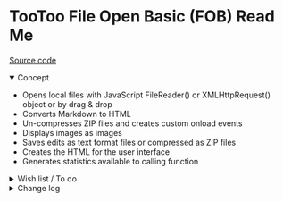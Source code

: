 # TooToo File Open Basic (FOB) Read Me

[Source code]( https://github.com/pushme-pullyou/tootoo14/blob/master/js-14-06/fob-file-open-basic/fob-file-open-basic.js )


<details open >

<summary>Concept</summary>

* Opens local files with JavaScript FileReader() or XMLHttpRequest() object or by drag & drop
* Converts Markdown to HTML
* Un-compresses ZIP files and creates custom onload events
* Displays images as images
* Saves edits as text format files or compressed as ZIP files
* Creates the HTML for the user interface
* Generates statistics available to calling function

<details>

<summary>Wish list / To do</summary>

* 2019-06-10 ~ Theo ~ Add display PDF files
* 2019-06-10 ~ Theo ~ Add new file capability


</details>

<details>

<summary>Change log</summary>

### 2019-08-14 ~ Theo

FOB 0.14.06-1fob

* B: Fix reload zip?


### 2019-07-26 ~ Theo

FOB 0.14.06-0fob

* R: Set up massaging via FOBdivMessages
* R: First commit

</details>